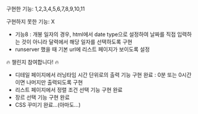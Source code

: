 구현한 기능: 1,2,3,4,5,6,7,8,9,10,11

구현하지 못한 기능: X

- 기능8 : 개봉 일자의 경우, html에서 date type으로 설정하여 날짜를 직접 입력하는 것이 아니라 달력에서 해당 일자를 선택하도록 구현
- runserver 했을 때 기본 url에 리스트 페이지가 보이도록 설정

🔥 챌린지 참여합니다! 🔥
- 디테일 페이지에서 러닝타임 시간 단위로의 출력 기능 구현 완료 : 0분 또는 0시간이면 나머지만 출력되도록 구현
- 리스트 페이지에서 정렬 조건 선택 기능 구현 완료
- 장르 선택 기능 구현 완료
- CSS 꾸미기 완료...(아마도...)